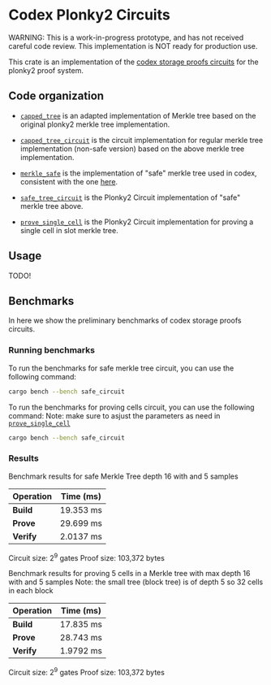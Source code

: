 # Codex Plonky2 Circuits
WARNING: This is a work-in-progress prototype, and has not received careful code review. This implementation is NOT ready for production use.

This crate is an implementation of the [codex storage proofs circuits](https://github.com/codex-storage/codex-storage-proofs-circuits) for the plonky2 proof system.

## Code organization

- [`capped_tree`](./src/merkle_tree/capped_tree.rs) is an adapted implementation of Merkle tree based on the original plonky2 merkle tree implementation.

- [`capped_tree_circuit`](./src/circuits/capped_tree_circuit.rs) is the circuit implementation for regular merkle tree implementation (non-safe version) based on the above merkle tree implementation.

- [`merkle_safe`](./src/merkle_tree/merkle_safe.rs) is the implementation of "safe" merkle tree used in codex, consistent with the one [here](https://github.com/codex-storage/nim-codex/blob/master/codex/merkletree/merkletree.nim).

- [`safe_tree_circuit`](./src/circuits/safe_tree_circuit.rs) is the Plonky2 Circuit implementation of "safe" merkle tree above.

- [`prove_single_cell`](./src/circuits/prove_single_cell.rs) is the Plonky2 Circuit implementation for proving a single cell in slot merkle tree. 

## Usage
TODO!

## Benchmarks
In here we show the preliminary benchmarks of codex storage proofs circuits. 

### Running benchmarks
To run the benchmarks for safe merkle tree circuit, you can use the following command:

```bash
cargo bench --bench safe_circuit
```
To run the benchmarks for proving cells circuit, you can use the following command:
Note: make sure to asjust the parameters as need in [`prove_single_cell`](./src/circuits/prove_single_cell.rs)

```bash
cargo bench --bench safe_circuit
```

### Results
Benchmark results for safe Merkle Tree depth 16 with and 5 samples

| Operation | Time (ms)        |
|-----------|------------------|
| **Build** | 19.353 ms        |
| **Prove** | 29.699 ms        |
| **Verify**| 2.0137 ms        |

Circuit size: 2<sup>9</sup> gates
Proof size: 103,372 bytes

Benchmark results for proving 5 cells in a Merkle tree with max depth 16 with and 5 samples
Note: the small tree (block tree) is of depth 5 so 32 cells in each block

| Operation | Time (ms)        |
|-----------|------------------|
| **Build** | 17.835 ms        |
| **Prove** | 28.743 ms        |
| **Verify**| 1.9792 ms        |

Circuit size: 2<sup>9</sup> gates
Proof size: 103,372 bytes
